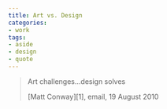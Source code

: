 ```yaml
---
title: Art vs. Design
categories:
- work
tags:
- aside
- design
- quote
---
```


> Art challenges…design solves
> <footer>[Matt Conway][1], email, 19 August 2010</footer>

   [1]: http://www.mattconway.com/

